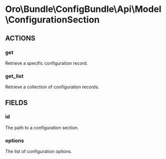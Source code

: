 # Oro\Bundle\ConfigBundle\Api\Model\ConfigurationSection

## ACTIONS  

### get

Retrieve a specific configuration record.

### get_list

Retrieve a collection of configuration records.

## FIELDS

### id

The path to a configuration section.

### options

The list of configuration options.
